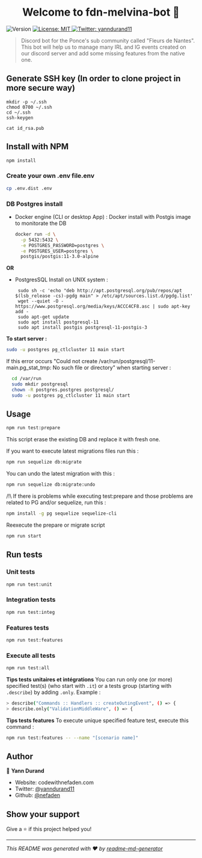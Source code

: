 <h1 align="center">Welcome to fdn-melvina-bot 👋</h1>
<p>
  <img alt="Version" src="https://img.shields.io/badge/version-0.0.0-blue.svg?cacheSeconds=2592000" />
  <a href="#" target="_blank">
    <img alt="License: MIT" src="https://img.shields.io/badge/License-MIT-yellow.svg" />
  </a>
  <a href="https://twitter.com/yanndurand11" target="_blank">
    <img alt="Twitter: yanndurand11" src="https://img.shields.io/twitter/follow/yanndurand11.svg?style=social" />
  </a>
</p>

> Discord bot for the Ponce's sub community called "Fleurs de Nantes". This bot will help us to manage many IRL and IG events created on our discord server and add some missing features from the native one.

## Generate SSH key (In order to clone project in more secure way)
```
mkdir -p ~/.ssh
chmod 0700 ~/.ssh
cd ~/.ssh
ssh-keygen

cat id_rsa.pub
```
## Install with NPM

```sh
npm install
```

### Create your own .env file.env

```bash
cp .env.dist .env
```

### DB Postgres install

- Docker engine (CLI or desktop App) :
  Docker install with Postgis image to monitorate the DB
  ```bash
  docker run -d \
    -p 5432:5432 \
    -e POSTGRES_PASSWORD=postgres \
    -e POSTGRES_USER=postgres \
    postgis/postgis:11-3.0-alpine
  ```
**OR**
- PostgresSQL Install on UNIX system :
  ```
   sudo sh -c 'echo "deb http://apt.postgresql.org/pub/repos/apt $(lsb_release -cs)-pgdg main" > /etc/apt/sources.list.d/pgdg.list'
   wget --quiet -O - https://www.postgresql.org/media/keys/ACCC4CF8.asc | sudo apt-key add -
   sudo apt-get update
   sudo apt install postgresql-11
   sudo apt install postgis postgresql-11-postgis-3
  ```

**To start server :**
```sh
sudo -u postgres pg_ctlcluster 11 main start
```

If this error occurs "Could not create /var/run/postgresql/11-main.pg_stat_tmp: No such file or directory" when starting server :
```sh
  cd /var/run
  sudo mkdir postgresql
  chown -R postgres.postgres postgresql/
  sudo -u postgres pg_ctlcluster 11 main start
```

## Usage

```sh
npm run test:prepare
```
This script erase the existing DB and replace it with fresh one. 

If you want to execute latest migrations files run this :
```sh
npm run sequelize db:migrate
```

You can undo the latest migration with this :
```sh
npm run sequelize db:migrate:undo
```

/!\ If there is problems while executing test:prepare and those problems are related to PG and/or sequelize, run this :
```sh
npm install -g pg sequelize sequelize-cli 
```
Reexecute the prepare or migrate script

```sh
npm run start
```

## Run tests

### Unit tests

```sh
npm run test:unit
```
### Integration tests

```sh
npm run test:integ
```
### Features tests

```sh
npm run test:features
```

### Execute all tests

```sh
npm run test:all
```

**Tips tests unitaires et intégrations**
You can run only one (or more) specified test(s) (who start with `.it`) or a tests group (starting with `.describe`) by adding `.only`.
Example : 
```bash
> describe("Commands :: Handlers :: createOutingEvent", () => {
> describe.only("ValidationMiddleWare", () => {
```

**Tips tests features**
To execute unique specified feature test, execute this command : 
```bash
npm run test:features -- --name "[scenario name]"
```
## Author

👤 **Yann Durand**

* Website: codewithnefaden.com
* Twitter: [@yanndurand11](https://twitter.com/yanndurand11)
* Github: [@nefaden](https://github.com/nefaden)

## Show your support

Give a ⭐️ if this project helped you!

***
_This README was generated with ❤️ by [readme-md-generator](https://github.com/kefranabg/readme-md-generator)_